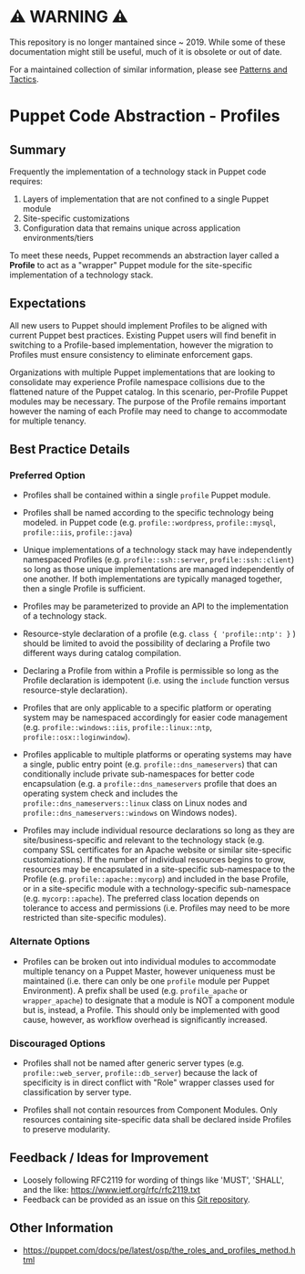 # ⚠ WARNING ⚠

This repository is no longer mantained since ~ 2019. While some of these documentation might still be useful, much of it is obsolete or out of date.

For a maintained collection of similar information, please see [Patterns and Tactics](https://www.puppet.com/docs/patterns-and-tactics/latest/patterns-and-tactics.html).

# Puppet Code Abstraction - Profiles

## Summary

Frequently the implementation of a technology stack in Puppet code requires:

1. Layers of implementation that are not confined to a single Puppet module
2. Site-specific customizations
3. Configuration data that remains unique across application environments/tiers

To meet these needs, Puppet recommends an abstraction layer called a **Profile**
to act as a "wrapper" Puppet module for the site-specific implementation of a
technology stack.

## Expectations

All new users to Puppet should implement Profiles to be aligned
with current Puppet best practices. Existing Puppet users will
find benefit in switching to a Profile-based implementation, however the
migration to Profiles must ensure consistency to eliminate enforcement gaps.

Organizations with multiple Puppet implementations that are looking to
consolidate may experience Profile namespace collisions due to the flattened
nature of the Puppet catalog. In this scenario, per-Profile Puppet modules
may be necessary. The purpose of the Profile remains important however the naming
of each Profile may need to change to accommodate for multiple tenancy.


## Best Practice Details

### Preferred Option

* Profiles shall be contained within a single `profile` Puppet module.

* Profiles shall be named according to the specific technology being modeled.
  in Puppet code (e.g. `profile::wordpress`, `profile::mysql`, `profile::iis`, `profile::java`)

* Unique implementations of a technology stack may have independently namespaced
  Profiles (e.g. `profile::ssh::server`, `profile::ssh::client`) so long as those unique
  implementations are managed independently of one another. If both implementations
  are typically managed together, then a single Profile is sufficient.

* Profiles may be parameterized to provide an API to the implementation of a
  technology stack.

* Resource-style declaration of a profile (e.g. `class { 'profile::ntp': }` )
  should be limited to avoid the possibility of declaring a Profile two
  different ways during catalog compilation.

* Declaring a Profile from within a Profile is permissible so long as the
  Profile declaration is idempotent (i.e. using the `include` function versus
  resource-style declaration).

* Profiles that are only applicable to a specific platform or operating system
  may be namespaced accordingly for easier code management (e.g.
  `profile::windows::iis`, `profile::linux::ntp`, `profile::osx::loginwindow`).

* Profiles applicable to multiple platforms or operating systems may have
  a single, public entry point (e.g. `profile::dns_nameservers`) that can
  conditionally include private sub-namespaces for better code encapsulation
  (e.g. a `profile::dns_nameservers` profile that does an operating system
  check and includes the `profile::dns_nameservers::linux` class on Linux
  nodes and `profile::dns_nameservers::windows` on Windows nodes).

* Profiles may include individual resource declarations so long as they are
  site/business-specific and relevant to the technology stack (e.g. company SSL
  certificates for an Apache website or similar site-specific customizations).
  If the number of individual resources begins to grow, resources may be
  encapsulated in a site-specific sub-namespace to the Profile (e.g.
  `profile::apache::mycorp`) and included in the base Profile, or in
  a site-specific module with a technology-specific sub-namespace (e.g.
  `mycorp::apache`). The preferred class location depends on tolerance to
  access and permissions (i.e. Profiles may need to be more restricted than
  site-specific modules).


### Alternate Options

* Profiles can be broken out into individual modules to accommodate multiple
  tenancy on a Puppet Master, however uniqueness must be maintained (i.e. there
  can only be one `profile` module per Puppet Environment). A prefix shall be
  used (e.g. `profile_apache` or `wrapper_apache`) to designate that a
  module is NOT a component module but is, instead, a Profile. This should only
  be implemented with good cause, however, as workflow overhead is significantly increased.


### Discouraged Options

* Profiles shall not be named after generic server types (e.g.
  `profile::web_server`, `profile::db_server`) because the lack of specificity
  is in direct conflict with "Role" wrapper classes used for classification by
  server type.

* Profiles shall not contain resources from Component Modules. Only resources
  containing site-specific data shall be declared inside Profiles to preserve
  modularity.


## Feedback / Ideas for Improvement

* Loosely following RFC2119 for wording of things like 'MUST', 'SHALL', and the
  like: https://www.ietf.org/rfc/rfc2119.txt
* Feedback can be provided as an issue on this [Git
  repository](https://github.com/puppetlabs/best-practices/issues).

## Other Information

* https://puppet.com/docs/pe/latest/osp/the_roles_and_profiles_method.html
